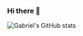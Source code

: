 ### Hi there 👋

![Gabriel's GitHub stats](https://github-readme-stats.vercel.app/api?username=gabedossa&show_icons=true&theme=radical)
